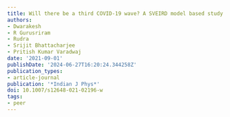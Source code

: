 ```yaml
---
title: Will there be a third COVID-19 wave? A SVEIRD model based study of India's situation
authors:
- Dwarakesh
- R Gurusriram
- Rudra
- Srijit Bhattacharjee
- Pritish Kumar Varadwaj
date: '2021-09-01'
publishDate: '2024-06-27T16:20:24.344258Z'
publication_types:
- article-journal
publication: '*Indian J Phys*'
doi: 10.1007/s12648-021-02196-w
tags:
- peer
---
```

